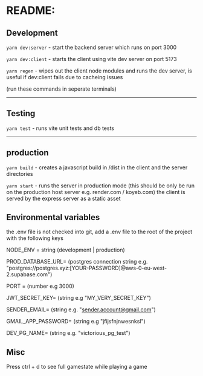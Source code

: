 # README:

## Development

`yarn dev:server` - start the backend server which runs on port 3000

`yarn dev:client` - starts the client using vite dev server on port 5173

`yarn regen` - wipes out the client node modules and runs the dev server, is useful if dev:client fails due to cacheing issues

(run these commands in seperate terminals)

---

## Testing

`yarn test` - runs vite unit tests and db tests

---

## production

`yarn build` - creates a javascript build in /dist in the client and the server directories

`yarn start` - runs the server in production mode (this should be only be run on the production host server e.g. render.com / koyeb.com) the client is served by the express server as a static asset

## Environmental variables

the .env file is not checked into git, add a .env file to the root of the project with the following keys

NODE_ENV = string (development | production)

PROD_DATABASE_URL= (postgres connection string e.g. "postgres://postgres.xyz:[YOUR-PASSWORD]@aws-0-eu-west-2.supabase.com")

PORT = (number e.g 3000)

JWT_SECRET_KEY= (string e.g "MY_VERY_SECRET_KEY")

SENDER_EMAIL= (string e.g. "sender.account@gmail.com")

GMAIL_APP_PASSWORD= (string e.g "jfijsfnjnwesnksl")

DEV_PG_NAME= (string e.g. "victorious_pg_test")

## Misc

Press ctrl + d to see full gamestate while playing a game
